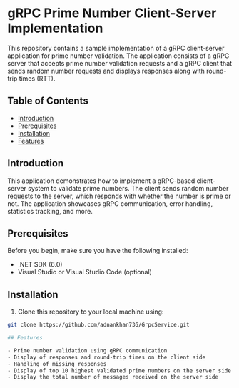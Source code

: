 # gRPC Prime Number Client-Server Implementation

This repository contains a sample implementation of a gRPC client-server application for prime number validation. The application consists of a gRPC server that accepts prime number validation requests and a gRPC client that sends random number requests and displays responses along with round-trip times (RTT).

## Table of Contents

- [Introduction](#introduction)
- [Prerequisites](#prerequisites)
- [Installation](#installation)
- [Features](#features)


## Introduction

This application demonstrates how to implement a gRPC-based client-server system to validate prime numbers. The client sends random number requests to the server, which responds with whether the number is prime or not. The application showcases gRPC communication, error handling, statistics tracking, and more.

## Prerequisites

Before you begin, make sure you have the following installed:

- .NET SDK (6.0)
- Visual Studio or Visual Studio Code (optional)

## Installation

1. Clone this repository to your local machine using:

```sh
git clone https://github.com/adnankhan736/GrpcService.git

## Features

- Prime number validation using gRPC communication
- Display of responses and round-trip times on the client side
- Handling of missing responses
- Display of top 10 highest validated prime numbers on the server side
- Display the total number of messages received on the server side



